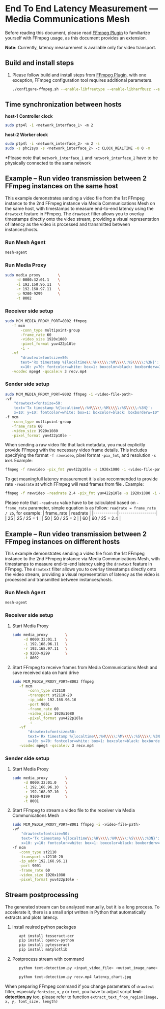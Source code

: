 # End To End Latency Measurement — Media Communications Mesh

Before reading this document, please read [FFmpeg Plugin](FFmpegPlugin.md) to familiarize yourself with FFmpeg usage, as this document provides an extension. 

**Note:** Currently, latency measurement is available only for video transport.

## Build and install steps 

1. Please follow build and install steps from [FFmpeg Plugin](FFmpegPlugin.md). with one exception, FFmpeg configuration tool requires additional parameters.
   ```bash
   ./configure-ffmpeg.sh --enable-libfreetype --enable-libharfbuzz --enable-libfontconfig
   ```
## Time synchronization between hosts

__host-1 Controller clock__
```bash
sudo ptp4l -i <network_interface_1> -m 2 
```
__host-2 Worker clock__
```bash
sudo ptp4l -i <network_interface_2> -m 2 -s
sudo -s phc2sys -s <network_interface_2> -c CLOCK_REALTIME -O 0 -m
```
*Please note that `network_interface_1` and `network_interface_2` have to be physically connected to the same network


## Example – Run video transmission between 2 FFmpeg instances on the same host

This example demonstrates sending a video file from the 1st FFmpeg instance to the 2nd FFmpeg instance via Media Communications Mesh on the same host, with timestamps to measure end-to-end latency using the `drawtext` feature in FFmpeg. The `drawtext` filter allows you to overlay timestamps directly onto the video stream, providing a visual representation of latency as the video is processed and transmitted between instances/hosts.

### Run Mesh Agent
   ```bash
   mesh-agent
   ```

### Run Media Proxy

   ```bash
   sudo media_proxy        \
        -d 0000:32:01.1    \
        -i 192.168.96.11   \
        -r 192.168.97.11   \
        -p 9200-9299       \
        -t 8002
   ```

### Receiver side setup

   ```bash
   sudo MCM_MEDIA_PROXY_PORT=8002 ffmpeg                                     \
      -f mcm                                                                 \
          -conn_type multipoint-group                                        \
          -frame_rate 60                                                     \
          -video_size 1920x1080                                              \
          -pixel_format yuv422p10le                                          \
          -i -                                                               \
      -vf                                                                    \
          "drawtext=fontsize=50:                                             \
          text='Rx timestamp %{localtime\\:%H\\\\\:%M\\\\\:%S\\\\\:%3N}':    \
          x=10: y=70: fontcolor=white: box=1: boxcolor=black: boxborderw=10" \
      -vcodec mpeg4 -qscale:v 3 recv.mp4
   ```
### Sender side setup

   ```bash
   sudo MCM_MEDIA_PROXY_PORT=8002 ffmpeg -i <video-file-path>             \
   -vf                                                                    \
       "drawtext=fontsize=50:                                             \
       text='Tx timestamp %{localtime\\:%H\\\\\:%M\\\\\:%S\\\\\:%3N}':    \
       x=10: y=10: fontcolor=white: box=1: boxcolor=black: boxborderw=10" \
   -f mcm                                                                 \
      -conn_type multipoint-group                                         \
      -frame_rate 60                                                      \
      -video_size 1920x1080                                               \
      -pixel_format yuv422p10le -
   ```

   When sending a raw video file that lack metadata, you must explicitly provide FFmpeg
   with the necessary video frame details. This includes specifying the format
   `-f rawvideo`, pixel format `-pix_fmt`, and resolution `-s WxH`. Example:

   ```bash
   ffmpeg -f rawvideo -pix_fmt yuv422p10le -s 1920x1080 -i <video-file-path> ...
   ```
   To get meaningfull latency measurement it is also recommended to provide rate `-readrate` at which FFmpeg will read frames from file . Example:
   ```bash
   ffmpeg -f rawvideo -readrate 2.4 -pix_fmt yuv422p10le -s 1920x1080 -i <video-file-path> ...
   ```
   Please note that `-readrate` value have to be calculated based on `-frame_rate` parameter, simple equation is as follow: 
   `readrate = frame_rate / 25`, for example:
   | frame_rate |      readrate     |
   |------------|-------------------|
   |    25      |   25 / 25 = 1     |
   |    50      |   50 / 25 = 2     |
   |    60      |  60 / 25 = 2.4    |


## Example – Run video transmission between 2 FFmpeg instances on different hosts

This example demonstrates sending a video file from the 1st FFmpeg instance to the 2nd FFmpeg instance via Media Communications Mesh, with timestamps to measure end-to-end latency using the `drawtext` feature in FFmpeg. The `drawtext` filter allows you to overlay timestamps directly onto the video stream, providing a visual representation of latency as the video is processed and transmitted between instances/hosts.

### Run Mesh Agent
   ```bash
   mesh-agent
   ```

### Receiver side setup

1. Start Media Proxy

   ```bash
   sudo media_proxy        \
        -d 0000:32:01.1    \
        -i 192.168.96.11   \
        -r 192.168.97.11   \
        -p 9200-9299       \
        -t 8002
   ```

1. Start FFmpeg to receive frames from Media Communications Mesh and save received data on hard drive

   ```bash
   sudo MCM_MEDIA_PROXY_PORT=8002 ffmpeg                                     \
      -f mcm                                                                 \
          -conn_type st2110                                                  \
          -transport st2110-20                                               \
          -ip_addr 192.168.96.10                                             \
          -port 9001                                                         \
          -frame_rate 60                                                     \
          -video_size 1920x1080                                              \
          -pixel_format yuv422p10le                                          \
          -i -                                                               \
      -vf                                                                    \
          "drawtext=fontsize=50:                                             \
          text='Rx timestamp %{localtime\\:%H\\\\\:%M\\\\\:%S\\\\\:%3N}':    \
          x=10: y=70: fontcolor=white: box=1: boxcolor=black: boxborderw=10" \
      -vcodec mpeg4 -qscale:v 3 recv.mp4
   ```

### Sender side setup

1. Start Media Proxy

   ```bash
   sudo media_proxy        \
        -d 0000:32:01.0    \
        -i 192.168.96.10   \
        -r 192.168.97.10   \
        -p 9100-9199       \
        -t 8001
   ```

2. Start FFmpeg to stream a video file to the receiver via Media Communications Mesh

   ```bash
   sudo MCM_MEDIA_PROXY_PORT=8001 ffmpeg -i <video-file-path>             \
   -vf                                                                    \
       "drawtext=fontsize=50:                                             \
       text='Tx timestamp %{localtime\\:%H\\\\\:%M\\\\\:%S\\\\\:%3N}':    \
       x=10: y=10: fontcolor=white: box=1: boxcolor=black: boxborderw=10" \
   -f mcm                                                                 \
      -conn_type st2110                                                   \
      -transport st2110-20                                                \
      -ip_addr 192.168.96.11                                              \
      -port 9001                                                          \
      -frame_rate 60                                                      \
      -video_size 1920x1080                                               \
      -pixel_format yuv422p10le -
   ```

## Stream postprocessing
The generated stream can be analyzed manually, but it is a long process. To accelerate it, there is a small sript written in Python that automatically extracts and plots latency.

1. install reuired python packages
   ```bash
      apt install tesseract-ocr
      pip install opencv-python
      pip install pytesseract
      pip install matplotlib
   ```
2. Postprocess stream with command
   ```bash
      python text-detection.py <input_video_file> <output_image_name>
   ```
   ```bash
      python text-detection.py recv.mp4 latency_chart.jpg
   ```
When preparing FFmpeg command if you change parameters of `drawtext` filter, especialy `fontsize`, `x`, `y` or `text`, you have to adjust script __text-detection.py__ too, please refer to function `extract_text_from_region(image, x, y, font_size, length)`


<!-- References -->
[license-img]: https://img.shields.io/badge/License-BSD_3--Clause-blue.svg
[license]: https://opensource.org/license/bsd-3-clause
